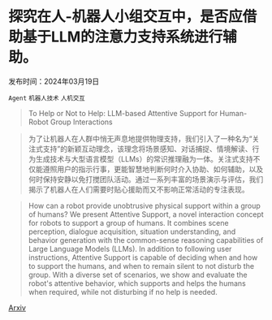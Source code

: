 # 探究在人-机器人小组交互中，是否应借助基于LLM的注意力支持系统进行辅助。

发布时间：2024年03月19日

`Agent` `机器人技术` `人机交互`

> To Help or Not to Help: LLM-based Attentive Support for Human-Robot Group Interactions

> 为了让机器人在人群中悄无声息地提供物理支持，我们引入了一种名为“关注式支持”的新颖互动理念，该理念将场景感知、对话捕捉、情境解读、行为生成技术与大型语言模型（LLMs）的常识推理融为一体。关注式支持不仅能遵照用户的指示行事，更能智慧地判断何时介入协助、如何辅助，以及何时保持安静以免打搅团队活动。通过一系列丰富的场景演示与评估，我们揭示了机器人在人们需要时贴心援助而又不影响正常活动的专注表现。

> How can a robot provide unobtrusive physical support within a group of humans? We present Attentive Support, a novel interaction concept for robots to support a group of humans. It combines scene perception, dialogue acquisition, situation understanding, and behavior generation with the common-sense reasoning capabilities of Large Language Models (LLMs). In addition to following user instructions, Attentive Support is capable of deciding when and how to support the humans, and when to remain silent to not disturb the group. With a diverse set of scenarios, we show and evaluate the robot's attentive behavior, which supports and helps the humans when required, while not disturbing if no help is needed.

[Arxiv](https://arxiv.org/abs/2403.12533)